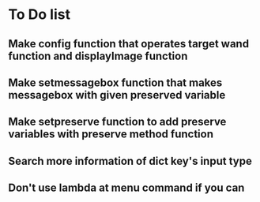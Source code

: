 # To Do list

## Make config function that operates target wand function and displayImage function

## Make setmessagebox function that makes messagebox with given preserved variable

## Make setpreserve function to add preserve variables with preserve method function

## Search more information of dict key's input type

## Don't use lambda at menu command if you can
